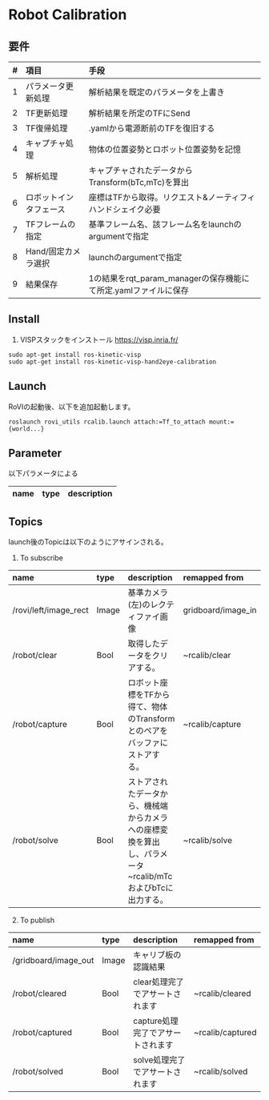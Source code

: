 # Robot Calibration

## 要件

|#|項目|手段|
|:----|:----|:----|
|1|パラメータ更新処理|解析結果を既定のパラメータを上書き|
|2|TF更新処理|解析結果を所定のTFにSend|
|3|TF復帰処理|.yamlから電源断前のTFを復旧する|
|4|キャプチャ処理|物体の位置姿勢とロボット位置姿勢を記憶|
|5|解析処理|キャプチャされたデータからTransform(bTc,mTc)を算出|
|6|ロボットインタフェース|座標はTFから取得。リクエスト&ノーティフィハンドシェイク必要|
|7|TFフレームの指定|基準フレーム名、該フレーム名をlaunchのargumentで指定|
|8|Hand/固定カメラ選択|launchのargumentで指定|
|9|結果保存|1の結果をrqt_param_managerの保存機能にて所定.yamlファイルに保存|

## Install

1. VISPスタックをインストール
https://visp.inria.fr/

~~~
sudo apt-get install ros-kinetic-visp
sudo apt-get install ros-kinetic-visp-hand2eye-calibration
~~~

## Launch

RoVIの起動後、以下を追加起動します。

~~~
roslaunch rovi_utils rcalib.launch attach:=Tf_to_attach mount:={world...}
~~~

## Parameter
以下パラメータによる

|name|type|description|
|:----|:----|:----|

## Topics  

launch後のTopicは以下のようにアサインされる。

1. To subscribe

|name|type|description|remapped from|
|:----|:----|:----|:----|
|/rovi/left/image_rect|Image|基準カメラ(左)のレクティファイ画像|gridboard/image_in|
|/robot/clear|Bool|取得したデータをクリアする。|~rcalib/clear|
|/robot/capture|Bool|ロボット座標をTFから得て、物体のTransformとのペアをバッファにストアする。|~rcalib/capture|
|/robot/solve|Bool|ストアされたデータから、機械端からカメラへの座標変換を算出し、パラメータ~rcalib/mTcおよびbTcに出力する。|~rcalib/solve|

2. To publish

|name|type|description|remapped from|
|:----|:----|:----|:----|
|/gridboard/image_out|Image|キャリブ板の認識結果|
|/robot/cleared|Bool|clear処理完了でアサートされます|~rcalib/cleared|
|/robot/captured|Bool|capture処理完了でアサートされます|~rcalib/captured|
|/robot/solved|Bool|solve処理完了でアサートされます|~rcalib/solved|
